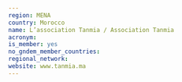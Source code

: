 ```yaml
---
region: MENA
country: Morocco
name: L’association Tanmia / Association Tanmia
acronym: 
is_member: yes
no_gndem_member_countries: 
regional_network: 
website: www.tanmia.ma
---
```

